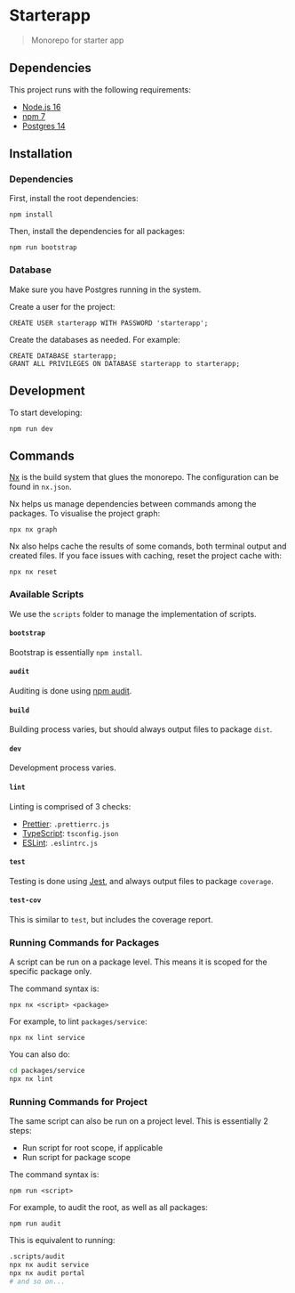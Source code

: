 # Starterapp

> Monorepo for starter app

## Dependencies

This project runs with the following requirements:

- [Node.js 16](https://nodejs.org/en/)
- [npm 7](https://www.npmjs.com/)
- [Postgres 14](https://www.postgresql.org/)

## Installation

### Dependencies

First, install the root dependencies:

```
npm install
```

Then, install the dependencies for all packages:

```
npm run bootstrap
```

### Database

Make sure you have Postgres running in the system.

Create a user for the project:

```
CREATE USER starterapp WITH PASSWORD 'starterapp';
```

Create the databases as needed. For example:

```
CREATE DATABASE starterapp;
GRANT ALL PRIVILEGES ON DATABASE starterapp to starterapp;
```

## Development

To start developing:

```
npm run dev
```

## Commands

[Nx](https://nx.dev/) is the build system that glues the monorepo. The
configuration can be found in `nx.json`.

Nx helps us manage dependencies between commands among the packages. To
visualise the project graph:

```
npx nx graph
```

Nx also helps cache the results of some comands, both terminal output and
created files. If you face issues with caching, reset the project cache with:

```
npx nx reset
```

### Available Scripts

We use the `scripts` folder to manage the implementation of scripts.

#### `bootstrap`

Bootstrap is essentially `npm install`.

#### `audit`

Auditing is done using
[npm audit](https://docs.npmjs.com/cli/v7/commands/npm-audit).

#### `build`

Building process varies, but should always output files to package `dist`.

#### `dev`

Development process varies.

#### `lint`

Linting is comprised of 3 checks:

- [Prettier](https://prettier.io/): `.prettierrc.js`
- [TypeScript](https://www.typescriptlang.org/): `tsconfig.json`
- [ESLint](https://eslint.org/): `.eslintrc.js`

#### `test`

Testing is done using [Jest](https://jestjs.io/), and always output files to
package `coverage`.

#### `test-cov`

This is similar to `test`, but includes the coverage report.

### Running Commands for Packages

A script can be run on a package level. This means it is scoped for the specific
package only.

The command syntax is:

```
npx nx <script> <package>
```

For example, to lint `packages/service`:

```
npx nx lint service
```

You can also do:

```bash
cd packages/service
npx nx lint
```

### Running Commands for Project

The same script can also be run on a project level. This is essentially 2 steps:

- Run script for root scope, if applicable
- Run script for package scope

The command syntax is:

```
npm run <script>
```

For example, to audit the root, as well as all packages:

```
npm run audit
```

This is equivalent to running:

```bash
.scripts/audit
npx nx audit service
npx nx audit portal
# and so on...
```
